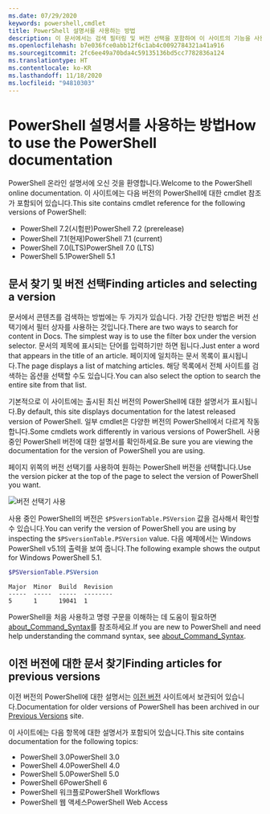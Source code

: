 ```yaml
---
ms.date: 07/29/2020
keywords: powershell,cmdlet
title: PowerShell 설명서를 사용하는 방법
description: 이 문서에서는 검색 필터링 및 버전 선택을 포함하여 이 사이트의 기능을 사용하는 방법을 설명합니다.
ms.openlocfilehash: b7e036fce0abb12f6c1ab4c0092784321a41a916
ms.sourcegitcommit: 2fc6ee49a70bda4c59135136bd5cc7782836a124
ms.translationtype: HT
ms.contentlocale: ko-KR
ms.lasthandoff: 11/18/2020
ms.locfileid: "94810303"
---
```

# <a name="how-to-use-the-powershell-documentation"></a><span data-ttu-id="af2da-104">PowerShell 설명서를 사용하는 방법</span><span class="sxs-lookup"><span data-stu-id="af2da-104">How to use the PowerShell documentation</span></span>

<span data-ttu-id="af2da-105">PowerShell 온라인 설명서에 오신 것을 환영합니다.</span><span class="sxs-lookup"><span data-stu-id="af2da-105">Welcome to the PowerShell online documentation.</span></span> <span data-ttu-id="af2da-106">이 사이트에는 다음 버전의 PowerShell에 대한 cmdlet 참조가 포함되어 있습니다.</span><span class="sxs-lookup"><span data-stu-id="af2da-106">This site contains cmdlet reference for the following versions of PowerShell:</span></span>

- <span data-ttu-id="af2da-107">PowerShell 7.2(시험판)</span><span class="sxs-lookup"><span data-stu-id="af2da-107">PowerShell 7.2 (prerelease)</span></span>
- <span data-ttu-id="af2da-108">PowerShell 7.1(현재)</span><span class="sxs-lookup"><span data-stu-id="af2da-108">PowerShell 7.1 (current)</span></span>
- <span data-ttu-id="af2da-109">PowerShell 7.0(LTS)</span><span class="sxs-lookup"><span data-stu-id="af2da-109">PowerShell 7.0 (LTS)</span></span>
- <span data-ttu-id="af2da-110">PowerShell 5.1</span><span class="sxs-lookup"><span data-stu-id="af2da-110">PowerShell 5.1</span></span>

## <a name="finding-articles-and-selecting-a-version"></a><span data-ttu-id="af2da-111">문서 찾기 및 버전 선택</span><span class="sxs-lookup"><span data-stu-id="af2da-111">Finding articles and selecting a version</span></span>

<span data-ttu-id="af2da-112">문서에서 콘텐츠를 검색하는 방법에는 두 가지가 있습니다. 가장 간단한 방법은 버전 선택기에서 필터 상자를 사용하는 것입니다.</span><span class="sxs-lookup"><span data-stu-id="af2da-112">There are two ways to search for content in Docs. The simplest way is to use the filter box under the version selector.</span></span> <span data-ttu-id="af2da-113">문서의 제목에 표시되는 단어를 입력하기만 하면 됩니다.</span><span class="sxs-lookup"><span data-stu-id="af2da-113">Just enter a word that appears in the title of an article.</span></span> <span data-ttu-id="af2da-114">페이지에 일치하는 문서 목록이 표시됩니다.</span><span class="sxs-lookup"><span data-stu-id="af2da-114">The page displays a list of matching articles.</span></span> <span data-ttu-id="af2da-115">해당 목록에서 전체 사이트를 검색하는 옵션을 선택할 수도 있습니다.</span><span class="sxs-lookup"><span data-stu-id="af2da-115">You can also select the option to search the entire site from that list.</span></span>

<span data-ttu-id="af2da-116">기본적으로 이 사이트에는 출시된 최신 버전의 PowerShell에 대한 설명서가 표시됩니다.</span><span class="sxs-lookup"><span data-stu-id="af2da-116">By default, this site displays documentation for the latest released version of PowerShell.</span></span> <span data-ttu-id="af2da-117">일부 cmdlet은 다양한 버전의 PowerShell에서 다르게 작동합니다.</span><span class="sxs-lookup"><span data-stu-id="af2da-117">Some cmdlets work differently in various versions of PowerShell.</span></span> <span data-ttu-id="af2da-118">사용 중인 PowerShell 버전에 대한 설명서를 확인하세요.</span><span class="sxs-lookup"><span data-stu-id="af2da-118">Be sure you are viewing the documentation for the version of PowerShell you are using.</span></span>

<span data-ttu-id="af2da-119">페이지 위쪽의 버전 선택기를 사용하여 원하는 PowerShell 버전을 선택합니다.</span><span class="sxs-lookup"><span data-stu-id="af2da-119">Use the version picker at the top of the page to select the version of PowerShell you want.</span></span>

![버전 선택기 사용](media/how-to-use-docs/version-search.gif)

<span data-ttu-id="af2da-121">사용 중인 PowerShell의 버전은 `$PSversionTable.PSVersion` 값을 검사해서 확인할 수 있습니다.</span><span class="sxs-lookup"><span data-stu-id="af2da-121">You can verify the version of PowerShell you are using by inspecting the `$PSversionTable.PSVersion` value.</span></span> <span data-ttu-id="af2da-122">다음 예제에서는 Windows PowerShell v5.1의 출력을 보여 줍니다.</span><span class="sxs-lookup"><span data-stu-id="af2da-122">The following example shows the output for Windows PowerShell 5.1.</span></span>

```powershell
$PSVersionTable.PSVersion
```

```Output
Major  Minor  Build  Revision
-----  -----  -----  --------
5      1      19041  1
```

<span data-ttu-id="af2da-123">PowerShell을 처음 사용하고 명령 구문을 이해하는 데 도움이 필요하면 [about_Command_Syntax](/powershell/module/microsoft.powershell.core/about/about_command_syntax)를 참조하세요.</span><span class="sxs-lookup"><span data-stu-id="af2da-123">If you are new to PowerShell and need help understanding the command syntax, see [about_Command_Syntax](/powershell/module/microsoft.powershell.core/about/about_command_syntax).</span></span>

## <a name="finding-articles-for-previous-versions"></a><span data-ttu-id="af2da-124">이전 버전에 대한 문서 찾기</span><span class="sxs-lookup"><span data-stu-id="af2da-124">Finding articles for previous versions</span></span>

<span data-ttu-id="af2da-125">이전 버전의 PowerShell에 대한 설명서는 [이전 버전](https://aka.ms/PSLegacyDocs) 사이트에서 보관되어 있습니다.</span><span class="sxs-lookup"><span data-stu-id="af2da-125">Documentation for older versions of PowerShell has been archived in our [Previous Versions](https://aka.ms/PSLegacyDocs) site.</span></span>

<span data-ttu-id="af2da-126">이 사이트에는 다음 항목에 대한 설명서가 포함되어 있습니다.</span><span class="sxs-lookup"><span data-stu-id="af2da-126">This site contains documentation for the following topics:</span></span>

- <span data-ttu-id="af2da-127">PowerShell 3.0</span><span class="sxs-lookup"><span data-stu-id="af2da-127">PowerShell 3.0</span></span>
- <span data-ttu-id="af2da-128">PowerShell 4.0</span><span class="sxs-lookup"><span data-stu-id="af2da-128">PowerShell 4.0</span></span>
- <span data-ttu-id="af2da-129">PowerShell 5.0</span><span class="sxs-lookup"><span data-stu-id="af2da-129">PowerShell 5.0</span></span>
- <span data-ttu-id="af2da-130">PowerShell 6</span><span class="sxs-lookup"><span data-stu-id="af2da-130">PowerShell 6</span></span>
- <span data-ttu-id="af2da-131">PowerShell 워크플로</span><span class="sxs-lookup"><span data-stu-id="af2da-131">PowerShell Workflows</span></span>
- <span data-ttu-id="af2da-132">PowerShell 웹 액세스</span><span class="sxs-lookup"><span data-stu-id="af2da-132">PowerShell Web Access</span></span>

